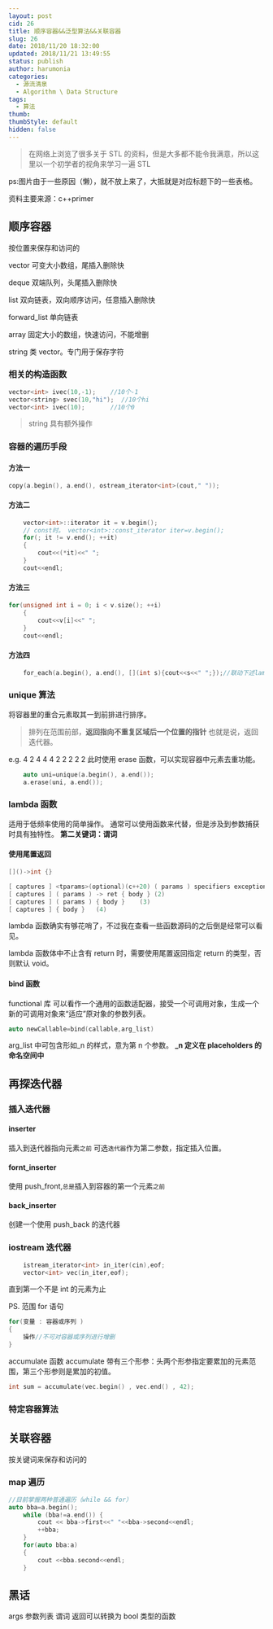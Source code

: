 ```yaml
---
layout: post
cid: 26
title: 顺序容器&&泛型算法&&关联容器
slug: 26
date: 2018/11/20 18:32:00
updated: 2018/11/21 13:49:55
status: publish
author: harumonia
categories:
  - 源流清泉
  - Algorithm \ Data Structure
tags:
  - 算法
thumb:
thumbStyle: default
hidden: false
---
```


> 在网络上浏览了很多关于 STL 的资料，但是大多都不能令我满意，所以这里以一个初学者的视角来学习一遍 STL

ps:图片由于一些原因（懒），就不放上来了，大抵就是对应标题下的一些表格。

资料主要来源：c++primer

## 顺序容器

按位置来保存和访问的

vector 可变大小数组，尾插入删除快

deque 双端队列，头尾插入删除快

list 双向链表，双向顺序访问，任意插入删除快

forward_list 单向链表

array 固定大小的数组，快速访问，不能增删

string 类 vector。专门用于保存字符

### 相关的构造函数

```cpp
vector<int> ivec(10,-1);    //10个-1
vector<string> svec(10,"hi");  //10个hi
vector<int> ivec(10);       //10个0
```

> string 具有额外操作

### 容器的遍历手段

#### 方法一

```cpp
copy(a.begin(), a.end(), ostream_iterator<int>(cout," "));
```

#### 方法二

```cpp
    vector<int>::iterator it = v.begin();
    // const时。 vector<int>::const_iterator iter=v.begin();
    for(; it != v.end(); ++it)
    {
        cout<<(*it)<<" ";
    }
    cout<<endl;
```

#### 方法三

```cpp
for(unsigned int i = 0; i < v.size(); ++i)
    {
        cout<<v[i]<<" ";
    }
    cout<<endl;

```

#### 方法四

```cpp
    for_each(a.begin(), a.end(), [](int s){cout<<s<<" ";});//联动下述lambda
```

### unique 算法

将容器里的重合元素取其一到前排进行排序。

> 排列在范围前部，**返回指向不重复区域后一个位置的指针**
> 也就是说，返回迭代器。

e.g. 4 2 4 4 4 2 2 2 2 2
此时使用 erase 函数，可以实现容器中元素去重功能。

```cpp
    auto uni=unique(a.begin(), a.end());
    a.erase(uni, a.end());
```

### lambda 函数

适用于低频率使用的简单操作。
通常可以使用函数来代替，但是涉及到参数捕获时具有独特性。
**第二关键词：谓词**

#### 使用尾置返回

```cpp
[]()->int {}
```

```cpp
[ captures ] <tparams>(optional)(c++20) ( params ) specifiers exception attr -> ret requires(optional)(c++20) { body }(1)
[ captures ] ( params ) -> ret { body } (2)
[ captures ] ( params ) { body }    (3)
[ captures ] { body }   (4)

```

lambda 函数确实有够花哨了，不过我在查看一些函数源码的之后倒是经常可以看见。

lambda 函数体中不止含有 return 时，需要使用尾置返回指定 return 的类型，否则默认 void。

#### bind 函数

functional 库
可以看作一个通用的函数适配器，接受一个可调用对象，生成一个新的可调用对象来“适应”原对象的参数列表。

```cpp
auto newCallable=bind(callable,arg_list)
```

arg_list 中可包含形如\_n 的样式，意为第 n 个参数。
**\_n 定义在 placeholders 的命名空间中**

## 再探迭代器

### 插入迭代器

#### inserter

插入到迭代器指向元素`之前`
可选`迭代器`作为第二参数，指定插入位置。

#### fornt_inserter

使用 push_front,`总是`插入到容器的第一个元素`之前`

#### back_inserter

创建一个使用 push_back 的迭代器

### iostream 迭代器

```cpp
    istream_iterator<int> in_iter(cin),eof;
    vector<int> vec(in_iter,eof);
```

直到第一个不是 int 的元素为止

PS.
范围 for 语句

```cpp
for(变量 : 容器或序列 )
{
    操作//不可对容器或序列进行增删
}
```

accumulate 函数
accumulate 带有三个形参：头两个形参指定要累加的元素范围，第三个形参则是累加的初值。

```cpp
int sum = accumulate(vec.begin() , vec.end() , 42);

```

### 特定容器算法

## 关联容器

按关键词来保存和访问的

### map 遍历

```cpp
//目前掌握两种普通遍历（while && for）
auto bba=a.begin();
    while (bba!=a.end()) {
        cout << bba->first<<" "<<bba->second<<endl;
        ++bba;
    }
    for(auto bba:a)
    {
        cout <<bba.second<<endl;
    }
```

## 黑话

args 参数列表
谓词 返回可以转换为 bool 类型的函数

